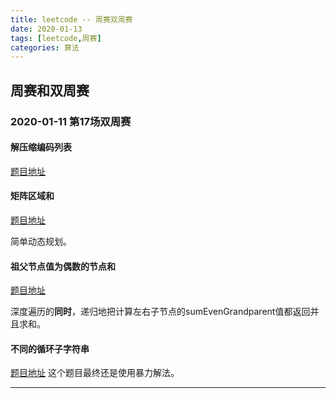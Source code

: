 ```yaml
---
title: leetcode -- 周赛双周赛
date: 2020-01-13
tags: [leetcode,周赛]
categories: 算法
---
```


## 周赛和双周赛

<!-- more -->

### 2020-01-11 第17场双周赛

#### 解压缩编码列表
[题目地址]()

#### 矩阵区域和
[题目地址]()

简单动态规划。
#### 祖父节点值为偶数的节点和
[题目地址](https://leetcode-cn.com/problems/sum-of-nodes-with-even-valued-grandparent/)

深度遍历的**同时**，递归地把计算左右子节点的sumEvenGrandparent值都返回并且求和。
#### 不同的循环子字符串
[题目地址](https://leetcode-cn.com/problems/distinct-echo-substrings/)
这个题目最终还是使用暴力解法。

---
